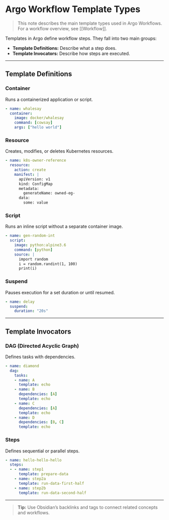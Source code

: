 # Argo Workflow Template Types

> This note describes the main template types used in Argo Workflows. For a workflow overview, see [[Workflow]].

Templates in Argo define workflow steps. They fall into two main groups:

- **Template Definitions:** Describe what a step does.
- **Template Invocators:** Describe how steps are executed.

---

## Template Definitions

### Container
Runs a containerized application or script.

```yaml
- name: whalesay
  container:
    image: docker/whalesay
    command: [cowsay]
    args: ["hello world"]
```

### Resource
Creates, modifies, or deletes Kubernetes resources.

```yaml
- name: k8s-owner-reference
  resource:
    action: create
    manifest: |
      apiVersion: v1
      kind: ConfigMap
      metadata:
        generateName: owned-eg-
      data:
        some: value
```

### Script
Runs an inline script without a separate container image.

```yaml
- name: gen-random-int
  script:
    image: python:alpine3.6
    command: [python]
    source: |
      import random
      i = random.randint(1, 100)
      print(i)
```

### Suspend
Pauses execution for a set duration or until resumed.

```yaml
- name: delay
  suspend:
    duration: "20s"
```

---

## Template Invocators

### DAG (Directed Acyclic Graph)
Defines tasks with dependencies.

```yaml
- name: diamond
  dag:
    tasks:
    - name: A
      template: echo
    - name: B
      dependencies: [A]
      template: echo
    - name: C
      dependencies: [A]
      template: echo
    - name: D
      dependencies: [B, C]
      template: echo
```

### Steps
Defines sequential or parallel steps.

```yaml
- name: hello-hello-hello
  steps:
  - - name: step1
      template: prepare-data
    - name: step2a
      template: run-data-first-half
    - name: step2b
      template: run-data-second-half
```

---

> **Tip:** Use Obsidian’s backlinks and tags to connect related concepts and workflows.